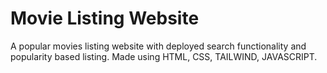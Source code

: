 # Movie Listing Website
A popular movies listing website with deployed search functionality and popularity based listing.
Made using HTML,  CSS, TAILWIND, JAVASCRIPT.
